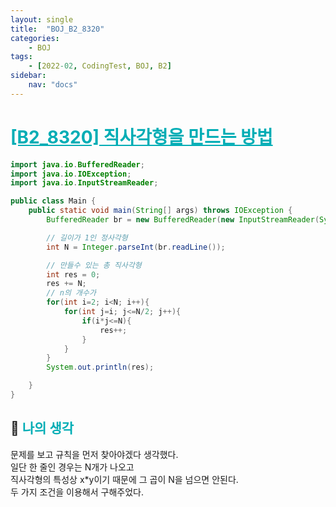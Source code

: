 ```yaml
---
layout: single
title:  "BOJ_B2_8320"
categories: 
    - BOJ
tags: 
    - [2022-02, CodingTest, BOJ, B2]
sidebar:
    nav: "docs"
---
```


# <b><a style="color:#00adb5" href="https://www.acmicpc.net/problem/8320" target=_blank>[B2_8320] 직사각형을 만드는 방법</a></b>

```java
import java.io.BufferedReader;
import java.io.IOException;
import java.io.InputStreamReader;

public class Main {
    public static void main(String[] args) throws IOException {
        BufferedReader br = new BufferedReader(new InputStreamReader(System.in));

        // 길이가 1인 정사각형
        int N = Integer.parseInt(br.readLine());

        // 만들수 있는 총 직사각형
        int res = 0;
        res += N;
        // n의 개수가
        for(int i=2; i<N; i++){
            for(int j=i; j<=N/2; j++){
                if(i*j<=N){
                    res++;
                }
            }
        }
        System.out.println(res);

    }
}
```


## 🤔 <b><a style="color:#00adb5">나의 생각</a></b>
문제를 보고 규칙을 먼저 찾아야겠다 생각했다.<br>
일단 한 줄인 경우는 N개가 나오고<br>
직사각형의 특성상 x*y이기 때문에 그 곱이 N을 넘으면 안된다.<br>
두 가지 조건을 이용해서 구해주었다.
